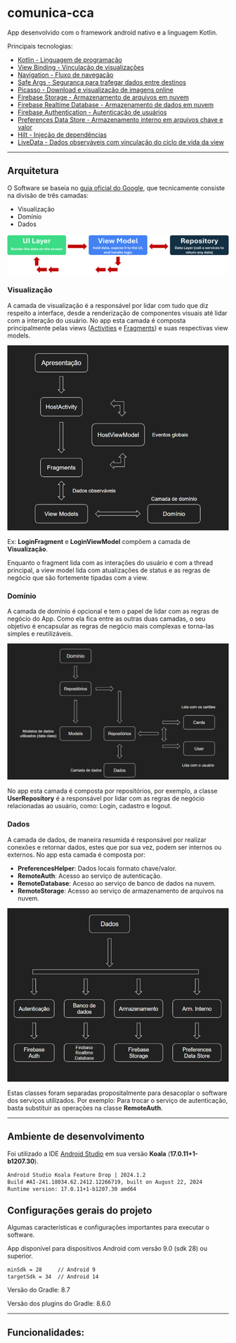# comunica-cca

App desenvolvido com o framework android nativo e a linguagem Kotlin.

Principais tecnologias:

 - [Kotlin - Linguagem de programação](https://kotlinlang.org/)
 - [View Binding - Vinculação de visualizações](https://developer.android.com/topic/libraries/view-binding?hl=pt-br)
 - [Navigation - Fluxo de navegação](https://developer.android.com/guide/navigation?hl=pt-br)
 - [Safe Args - Segurança para trafegar dados entre destinos](https://developer.android.com/guide/navigation/use-graph/safe-args?hl=pt-br)
 - [Picasso - Download e visualização de imagens online](https://square.github.io/picasso/)
 - [Firebase Storage - Armazenamento de arquivos em nuvem](https://firebase.google.com/docs/storage/android/start?hl=pt-br)
 - [Firebase Realtime Database - Armazenamento de dados em nuvem](https://firebase.google.com/docs/database?hl=pt-br)
 - [Firebase Authentication - Autenticação de usuários](https://firebase.google.com/docs/auth?hl=pt-br)
 - [Preferences Data Store - Armazenamento interno em arquivos chave e valor](https://developer.android.com/topic/libraries/architecture/datastore?hl=pt-br)
 - [Hilt - Injeção de dependências](https://developer.android.com/training/dependency-injection/hilt-android?hl=pt-br)
 - [LiveData - Dados observáveis com vinculação do ciclo de vida da view](https://developer.android.com/topic/libraries/architecture/livedata?hl=pt-br)

___

## Arquitetura

O Software se baseia no [guia oficial do Google](https://developer.android.com/topic/architecture?hl=pt-br), que tecnicamente consiste na divisão de três camadas:
* Visualização
* Domínio
* Dados

<img src="screenshots/architecture_layer.png" alt="app layer"/>

### Visualização
A camada de visualização é a responsável por lidar com tudo que diz respeito a interface, desde a renderização de componentes visuais até lidar com a interação do usuário.
No app esta camada é composta principalmente pelas views ([Activities](https://developer.android.com/reference/android/app/Activity) e [Fragments](https://developer.android.com/guide/fragments?hl=pt-br)) e suas respectivas view models.

<img src="screenshots/view_layer.png" alt="app view layer"/>

Ex: **LoginFragment** e **LoginViewModel** compõem a camada de **Visualização**.

Enquanto o fragment lida com as interações do usuário e com a thread principal, a view model lida com atualizações de status e as regras de negócio que são fortemente tipadas com a view.

### Domínio
A camada de domínio é opcional e tem o papel de lidar com as regras de negócio do App. Como ela fica entre as outras duas camadas, o seu objetivo é encapsular as regras de negócio mais complexas e torna-las simples e reutilizáveis.

<img src="screenshots/domain_layer.png" alt="app domain layer"/>

No app esta camada é composta por repositórios, por exemplo, a classe **UserRepository** é a responsável por lidar com as regras de negócio relacionadas ao usuário, como: Login, cadastro e logout.

### Dados
A camada de dados, de maneira resumida é responsável por realizar conexões e retornar dados, estes que por sua vez, podem ser internos ou externos.
No app esta camada é composta por:
* **PreferencesHelper**: Dados locais formato chave/valor.
* **RemoteAuth**: Acesso ao serviço de autenticação.
* **RemoteDatabase**: Acesso ao serviço de banco de dados na nuvem.
* **RemoteStorage**: Acesso ao serviço de armazenamento de arquivos na nuvem.

<img src="screenshots/data_layerpng.png" alt="app data layer"/>

Estas classes foram separadas propositalmente para desacoplar o software dos serviços utilizados.
Por exemplo: Para trocar o serviço de autenticação, basta substituir as operações na classe **RemoteAuth**.

___

## Ambiente de desenvolvimento
Foi utilizado a IDE [Android Studio](https://developer.android.com/studio?hl=pt-br) em sua versão **Koala** (__17.0.11+1-b1207.30__).

```
Android Studio Koala Feature Drop | 2024.1.2
Build #AI-241.18034.62.2412.12266719, built on August 22, 2024
Runtime version: 17.0.11+1-b1207.30 amd64
```

## Configurações gerais do projeto
Algumas características e configurações importantes para executar o software.

App disponível para dispositivos Android com versão 9.0 (sdk 28) ou superior.
``` 
minSdk = 28     // Android 9
targetSdk = 34  // Android 14
```

Versão do Gradle: 8.7

Versão dos plugins do Gradle: 8.6.0

___

## Funcionalidades:

